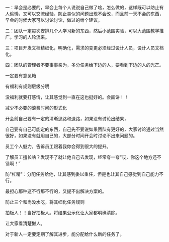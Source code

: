 一：早会是必要的，早会上每个人说说自己做了啥，怎么做的，这样既可以防止有人偷懒，又可以交流经验，防止类似的问题出现不会改，而且前一天不会的东西，早会的时候大家可以讨论讨论，做过的给个建议。

二：团队一定每次安排几个人学习新的东西，然后小范围实验，可以大范围教学推广。学习的人轮流来。

三：项目开发文档精细化，明确化，需求的变更必须经过设计人员，设计人员文档化。

四：团队的管理者不要事事亲为，多分任务给下边的人，要看到下边的人的光芒。

一定要有意见箱

有福利有规则层级分明

没福利就要打感情，让其感觉到一直在这也挺好的。会画饼！！



减少不必要的浪费时间的形式化

开会前自己要有一定的清晰思路和退路，如果没有讨论出结果，

自己要有自己可能定的东西，自己先不要说如果团队有更好的，大家讨论通过当然很好，如果没有就用自己的，大部分时间开会时讨论不出来问题的。



员工个人魅力，告诉员工跟着我你会得到很大的提升。



了解员工擅长啥？发现不了就让他自己去发现，经常夸一夸“哎，你这个地方还不错啊！”



防"杠精"：分配任务给他，让其感到委以重任，但是也让其自己感觉到自己能力不行。

最担心那种这不行那不行的，又提不出解决方案的。



防止三个和尚没水吃，将其细化任务规则



拍板人！！当好拍板人。将结果公示化让大家都明确清除。

让大家看清楚懒人。



对于新人一定要定期了解其进步，能分配给什么新的任务了。


